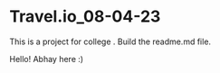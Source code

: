 # Travel.io_08-04-23
This is a project for college .
Build the readme.md file.

Hello! Abhay here :)
